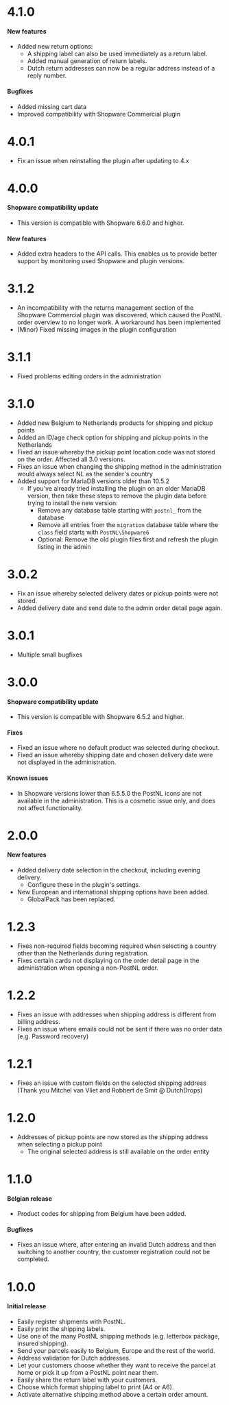 # 4.1.0
#### New features
- Added new return options:
  - A shipping label can also be used immediately as a return label.
  - Added manual generation of return labels.
  - Dutch return addresses can now be a regular address instead of a reply number.

#### Bugfixes
- Added missing cart data
- Improved compatibility with Shopware Commercial plugin

# 4.0.1
- Fix an issue when reinstalling the plugin after updating to 4.x

# 4.0.0
#### Shopware compatibility update
- This version is compatible with Shopware 6.6.0 and higher.

#### New features
- Added extra headers to the API calls. This enables us to provide better support by monitoring used Shopware and plugin versions.

# 3.1.2
- An incompatibility with the returns management section of the Shopware Commercial plugin was discovered, which caused the PostNL order overview to no longer work. A workaround has been implemented
- (Minor) Fixed missing images in the plugin configuration

# 3.1.1
- Fixed problems editing orders in the administration

# 3.1.0
- Added new Belgium to Netherlands products for shipping and pickup points
- Added an ID/age check option for shipping and pickup points in the Netherlands
- Fixed an issue whereby the pickup point location code was not stored on the order. Affected all 3.0 versions.
- Fixes an issue when changing the shipping method in the administration would always select NL as the sender's country
- Added support for MariaDB versions older than 10.5.2
  - If you've already tried installing the plugin on an older MariaDB version, then take these steps to remove the plugin data before trying to install the new version:
    - Remove any database table starting with `postnl_` from the database
    - Remove all entries from the `migration` database table where the `class` field starts with `PostNL\Shopware6`
    - Optional: Remove the old plugin files first and refresh the plugin listing in the admin

# 3.0.2
- Fix an issue whereby selected delivery dates or pickup points were not stored.
- Added delivery date and send date to the admin order detail page again.

# 3.0.1
- Multiple small bugfixes

# 3.0.0
#### Shopware compatibility update
- This version is compatible with Shopware 6.5.2 and higher.

#### Fixes
- Fixed an issue where no default product was selected during checkout.
- Fixed an issue whereby shipping date and chosen delivery date were not displayed in the administration.

#### Known issues
- In Shopware versions lower than 6.5.5.0 the PostNL icons are not available in the administration. This is a cosmetic issue only, and does not affect functionality. 

# 2.0.0
#### New features
- Added delivery date selection in the checkout, including evening delivery.
  - Configure these in the plugin's settings.
- New European and international shipping options have been added.
  - GlobalPack has been replaced.

# 1.2.3
- Fixes non-required fields becoming required when selecting a country other than the Netherlands during registration.
- Fixes certain cards not displaying on the order detail page in the administration when opening a non-PostNL order.

# 1.2.2
- Fixes an issue with addresses when shipping address is different from billing address.
- Fixes an issue where emails could not be sent if there was no order data (e.g. Password recovery)

# 1.2.1
- Fixes an issue with custom fields on the selected shipping address (Thank you Mitchel van Vliet and Robbert de Smit @ DutchDrops)

# 1.2.0
- Addresses of pickup points are now stored as the shipping address when selecting a pickup point
  - The original selected address is still available on the order entity

# 1.1.0
#### Belgian release
- Product codes for shipping from Belgium have been added.

#### Bugfixes
- Fixes an issue where, after entering an invalid Dutch address and then switching to another country, the customer registration could not be completed.

# 1.0.0
#### Initial release
- Easily register shipments with PostNL.
- Easily print the shipping labels.
- Use one of the many PostNL shipping methods (e.g. letterbox package, insured shipping).
- Send your parcels easily to Belgium, Europe and the rest of the world.
- Address validation for Dutch addresses.
- Let your customers choose whether they want to receive the parcel at home or pick it up from a PostNL point near them.
- Easily share the return label with your customers.
- Choose which format shipping label to print (A4 or A6).
- Activate alternative shipping method above a certain order amount.
